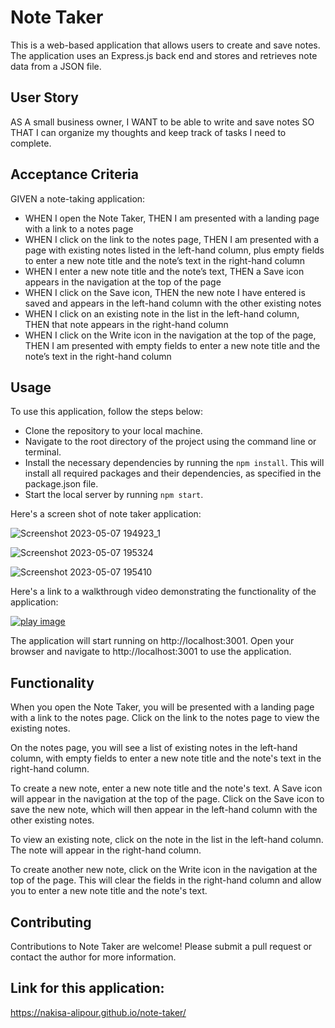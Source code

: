 # Note Taker
This is a web-based application that allows users to create and save notes. The application uses an Express.js back end and stores and retrieves note data from a JSON file.


## User Story
AS A small business owner, I WANT to be able to write and save notes SO THAT I can organize my thoughts and keep track of tasks I need to complete.


## Acceptance Criteria
GIVEN a note-taking application:
- WHEN I open the Note Taker, THEN I am presented with a landing page with a link to a notes page
- WHEN I click on the link to the notes page, THEN I am presented with a page with existing notes listed in the left-hand column, plus empty fields to enter a new note title and the note’s text in the right-hand column
- WHEN I enter a new note title and the note’s text, THEN a Save icon appears in the navigation at the top of the page
- WHEN I click on the Save icon, THEN the new note I have entered is saved and appears in the left-hand column with the other existing notes
- WHEN I click on an existing note in the list in the left-hand column, THEN that note appears in the right-hand column
- WHEN I click on the Write icon in the navigation at the top of the page, THEN I am presented with empty fields to enter a new note title and the note’s text in the right-hand column


## Usage
To use this application, follow the steps below:
- Clone the repository to your local machine.
- Navigate to the root directory of the project using the command line or terminal.
- Install the necessary dependencies by running the `npm install`. This will install all required packages and their dependencies, as specified in the package.json file.
- Start the local server by running `npm start`.

Here's a screen shot of note taker application:

![Screenshot 2023-05-07 194923_1](https://user-images.githubusercontent.com/124220654/236670571-76f78b6c-b447-4bd1-b0fe-c887a8dca13d.jpg)


![Screenshot 2023-05-07 195324](https://user-images.githubusercontent.com/124220654/236670592-918c0259-ed20-49f3-b92d-88c0195cb9f8.jpg)


![Screenshot 2023-05-07 195410](https://user-images.githubusercontent.com/124220654/236670599-1d8ba26e-f725-4368-8a7b-3cb5b465039e.jpg)



Here's a link to a walkthrough video demonstrating the functionality of the application:

[![play image](https://user-images.githubusercontent.com/124220654/232980789-98efdcfd-579f-4389-a10f-8822b54bbeaa.jpg)](https://clipchamp.com/watch/HUYjJ2lbue1)

The application will start running on http://localhost:3001. Open your browser and navigate to http://localhost:3001 to use the application.


## Functionality
When you open the Note Taker, you will be presented with a landing page with a link to the notes page. Click on the link to the notes page to view the existing notes.

On the notes page, you will see a list of existing notes in the left-hand column, with empty fields to enter a new note title and the note's text in the right-hand column.

To create a new note, enter a new note title and the note's text. A Save icon will appear in the navigation at the top of the page. Click on the Save icon to save the new note, which will then appear in the left-hand column with the other existing notes.

To view an existing note, click on the note in the list in the left-hand column. The note will appear in the right-hand column.

To create another new note, click on the Write icon in the navigation at the top of the page. This will clear the fields in the right-hand column and allow you to enter a new note title and the note's text.


## Contributing
Contributions to Note Taker are welcome! Please submit a pull request or contact the author for more information.


## Link for this application:
https://nakisa-alipour.github.io/note-taker/




